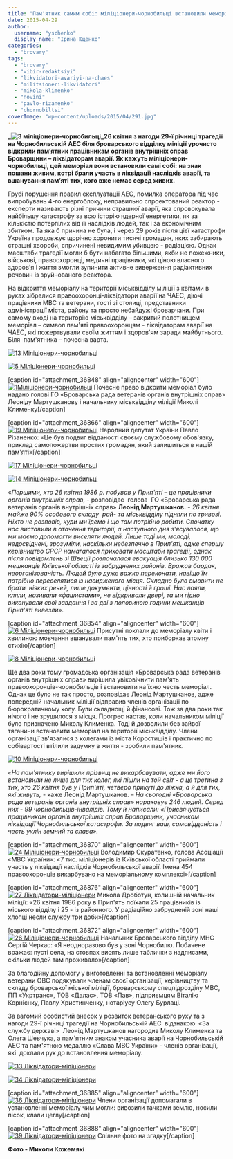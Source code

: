 ```yaml
---
title: "Пам'ятник самим собі: міліціонери-чорнобильці встановили меморіал ліквідаторам аварії на ЧАЕС"
date: 2015-04-29
author: 
  username: "yschenko"
  display_name: "Ірина Ющенко"
categories: 
  - "brovary"
tags: 
  - "brovary"
  - "vibir-redaktsiyi"
  - "likvidatori-avariyi-na-chaes"
  - "militsioneri-likvidatori"
  - "mikola-klimenko"
  - "novini"
  - "pavlo-rizanenko"
  - "chornobiltsi"
coverImage: "wp-content/uploads/2015/04/291.jpg"
---
```


**_![3 міліціонери-чорнобильці](https://mpz.brovary.org/wp-content/uploads/2015/04/310.jpg)_26 квітня з нагоди** **29-ї річниці трагедії на Чорнобильській АЕС біля броварського відділку міліції урочисто відкрили пам’ятник працівникам органів внутрішніх справ Броварщини – ліквідаторам аварії. Як кажуть міліціонери-чорнобильці, цей меморіал вони встановили самі собі:** **на знак пошани живим, котрі брали участь в ліквідації наслідків аварії, та вшанування пам’яті тих, кого вже немає серед живих.**

Грубі порушення правил експлуатації АЕС, помилка оператора під час випробувань 4-го енергоблоку, неправильно спроектований реактор - експерти називають різні причини страшної аварії, яка спровокувала найбільшу катастрофу за всю історію ядерної енергетики, як за кількістю потерпілих від її наслідків людей, так і за економічним збитком. Та яка б причина не була, і через 29 років після цієї катастрофи Україна продовжує щорічно хоронити тисячі громадян, яких забирають страшні хвороби, спричинені невидимим убивцею - радіацією. Однак масштаби трагедії могли б бути набагато більшими, якби не пожежники, військові, правоохоронці, медичні працівники, які ціною власного здоров'я і життя змогли зупинити активне виверження радіактивних речовин із зруйнованого реактора.

На відкриття меморіалу на території міськвідділу міліції з квітами в руках зібралися правоохоронці-ліквідатори аварії на ЧАЕС, діючі працівники МВС та ветерани, гості зі столиці, представники адміністрації міста, району та просто небайдужі броварчани. При самому вході на територію міськвідділу – закритий полотнищем меморіал – символ пам'яті правоохоронцям - ліквідаторам аварії на ЧАЕС, які пожертвували своїм життям і здоров'ям заради майбутнього. Біля  пам'ятника – почесна варта.

[![13 Міліціонери-чорнобильці](https://mpz.brovary.org/wp-content/uploads/2015/04/132.jpg)](https://mpz.brovary.org/wp-content/uploads/2015/04/132.jpg)

[![5 Міліціонери-чорнобильці](https://mpz.brovary.org/wp-content/uploads/2015/04/53.jpg)](https://mpz.brovary.org/wp-content/uploads/2015/04/53.jpg)

\[caption id="attachment\_36848" align="aligncenter" width="600"\][![1Міліціонери-чорнобильці](https://mpz.brovary.org/wp-content/uploads/2015/04/114.jpg)](https://mpz.brovary.org/wp-content/uploads/2015/04/114.jpg) Почесне право відкрити меморіал було надано голові ГО «Броварська рада ветеранів органів внутрішніх справ» Леоніду Мартушканову і начальнику міськвідділу міліції Миколі Клименку\[/caption\]

\[caption id="attachment\_36866" align="aligncenter" width="600"\][![19 Міліціонери-чорнобильці](https://mpz.brovary.org/wp-content/uploads/2015/04/191.jpg)](https://mpz.brovary.org/wp-content/uploads/2015/04/191.jpg) Народний депутат України Павло Різаненко: «Це був подвиг відданості своєму службовому обов'язку, приклад самопожертви простих громадян, який залишиться в нашій пам'яті»\[/caption\]

[![17 Міліціонери-чорнобильці](https://mpz.brovary.org/wp-content/uploads/2015/04/171.jpg)](https://mpz.brovary.org/wp-content/uploads/2015/04/171.jpg)

[![14 Міліціонери-чорнобильці](https://mpz.brovary.org/wp-content/uploads/2015/04/142.jpg)](https://mpz.brovary.org/wp-content/uploads/2015/04/142.jpg)

«_Першими, хто 26 квітня 1986 р. побував у Прип'яті – це працівники органів внутрішніх справ_, - розповідає  голова  ГО «Броварська рада ветеранів органів внутрішніх справ» **Леонід Мартушканов.** \- _26 квітня майже 90% особового складу  рай- та міськвідділу підняли по тривозі. Ніхто не розповів, куди ми їдемо і що там потрібно робити. Спочатку нас виставили в оточення території, а наступного дня з'ясувалося, що ми маємо допомогти виселяти людей. Лише тоді ми, молоді, недосвідчені, зрозуміли, наскільки небезпечно в Прип'яті, адже спершу керівництво СРСР намагалося приховати масштаби трагедії, однак після повідомлень зі Швеції розпочалася евакуація близько 130 000 мешканців Київської області із забруднених районів. Вражав бардак, неорганізованість. Людей було дуже важко переконати, навіщо їм потрібно переселятися із насидженого місця. Складно було вмовити не брати  ніяких речей, лише документи, цінності й гроші. Нас лаяли,  кляли, називали «фашистами», не відкривали двері, та ми гідно виконували свої завдання і за дві з половиною години мешканців Прип'яті вивезли»._

\[caption id="attachment\_36854" align="aligncenter" width="600"\][![6 Міліціонери-чорнобильці](https://mpz.brovary.org/wp-content/uploads/2015/04/63.jpg)](https://mpz.brovary.org/wp-content/uploads/2015/04/63.jpg) Присутні поклали до меморіалу квіти і хвилиною мовчання вшанували пам'ять тих, хто приборкав атомну стихію\[/caption\]

[![8 Міліціонери-чорнобильці](https://mpz.brovary.org/wp-content/uploads/2015/04/83.jpg)](https://mpz.brovary.org/wp-content/uploads/2015/04/83.jpg)

Ще два роки тому громадська організація «Броварська рада ветеранів  органів внутрішніх справ» вирішила увіковічнити пам'ять правоохоронців-чорнобильців і встановити на їхню честь меморіал. Однак це було не так просто, розповідає Леонід Мартушканов, адже попередній начальник міліції відправив членів організації по бюрократичному колу. Були складнощі й фінансові. Тож за два роки так нічого і не зрушилося з місця. Прогрес настав, коли начальником міліції було призначено Миколу Клименка. Тоді й дозволили без зайвої тяганини встановити меморіал на території міськвідділу. Члени організації зв'язалися з колегами із міста Коростишів і практично по собівартості втілили задумку в життя - зробили пам'ятник.

[![10 Міліціонери-чорнобильці](https://mpz.brovary.org/wp-content/uploads/2015/04/102.jpg)](https://mpz.brovary.org/wp-content/uploads/2015/04/102.jpg)

_«На пам'ятнику вирішили прізвищ не викарбовувати, адже ми його встановили не лише для тих колег, які пішли на той світ - а це третина з тих, хто 26 квітня був у Прип'яті, четверо прикуті до ліжка, а й для тих, які живуть, -_ каже Леонід Мартушканов. – _На сьогодні «Броварська рада ветеранів органів внутрішніх справ» нараховує 246 людей. Серед них - 99 чорнобильців-інвалідів. Тому й написали: «Присвячується працівникам органів внутрішніх справ Броварщини, учасникам ліквідації Чорнобильської катастрофи. За подвиг ваш, самовідданість і честь уклін земний та слава»._

\[caption id="attachment\_36870" align="aligncenter" width="600"\][![24 Міліціонери-чорнобильці](https://mpz.brovary.org/wp-content/uploads/2015/04/241.jpg)](https://mpz.brovary.org/wp-content/uploads/2015/04/241.jpg) Володимир Скуратенко, голова Асоціації «МВС України»: «7 тис. міліціонерів із Київської області приймали участь у ліквідації наслідків Чорнобильської аварії. Імена 454 правоохоронців викарбувано на меморіальному комплексі»\[/caption\]

\[caption id="attachment\_36876" align="aligncenter" width="600"\][![27 Ліквідатори-міліціонери](https://mpz.brovary.org/wp-content/uploads/2015/04/272.jpg)](https://mpz.brovary.org/wp-content/uploads/2015/04/272.jpg) Микола Дроботун, колишній начальник міліції: «26 квітня 1986 року в Прип'ять поїхали 25 працівників із міського відділу і 25 - із районного. У радіаційно забрудненій зоні наші хлопці несли службу три доби»\[/caption\]

\[caption id="attachment\_36872" align="aligncenter" width="600"\][![26 Міліціонери-чорнобильці](https://mpz.brovary.org/wp-content/uploads/2015/04/261.jpg)](https://mpz.brovary.org/wp-content/uploads/2015/04/261.jpg) Начальник Броварського відділу МНС Сергій Черкас: «Я неодноразово був у зоні Чорнобилю. Побачене вражає: пусті села, на стовпах висять лише таблички з надписами, скільки людей там проживало»\[/caption\]

За благодійну допомогу у виготовленні та встановленні меморіалу ветерани ОВС подякували членам своєї організації, керівництву та складу броварської міської міліції, броварському спецпідрозділу МВС, ПП «Укртранс», ТОВ «Далас», ТОВ «Пав», підприємцям Віталію Корнієнку, Павлу Христинченку, нотаріусу Олегу Бурлаці.

За вагомий особистий внесок у розвиток ветеранського руху та з нагоди 29-ї річниці трагедії на Чорнобильській АЕС  відзнакою  «За службу державі»  Леонід Мартушканов нагородив Миколу Клименка та Олега Шевчука, а пам'ятним знаком учасника аварії на Чорнобильській АЕС та пам'ятною медаллю «Слава МВС України» - членів організації, які  доклали рук до встановлення меморіалу.

[![33 Ліквідатори-міліціонери](https://mpz.brovary.org/wp-content/uploads/2015/04/331.jpg)](https://mpz.brovary.org/wp-content/uploads/2015/04/331.jpg)

[![34 Ліквідатори-міліціонери](https://mpz.brovary.org/wp-content/uploads/2015/04/341.jpg)](https://mpz.brovary.org/wp-content/uploads/2015/04/341.jpg)

\[caption id="attachment\_36885" align="aligncenter" width="600"\][![36 Ліквідатори-міліціонери](https://mpz.brovary.org/wp-content/uploads/2015/04/361.jpg)](https://mpz.brovary.org/wp-content/uploads/2015/04/361.jpg) Члени організації допомагали в установленні меморіалу чим могли: вивозили тачками землю, носили пісок, клали цеглу\[/caption\]

\[caption id="attachment\_36888" align="aligncenter" width="600"\][![39 Ліквідатори-міліціонери](https://mpz.brovary.org/wp-content/uploads/2015/04/391.jpg)](https://mpz.brovary.org/wp-content/uploads/2015/04/391.jpg) Спільне фото на згадку\[/caption\]

**Фото - Миколи Кожемякі**
